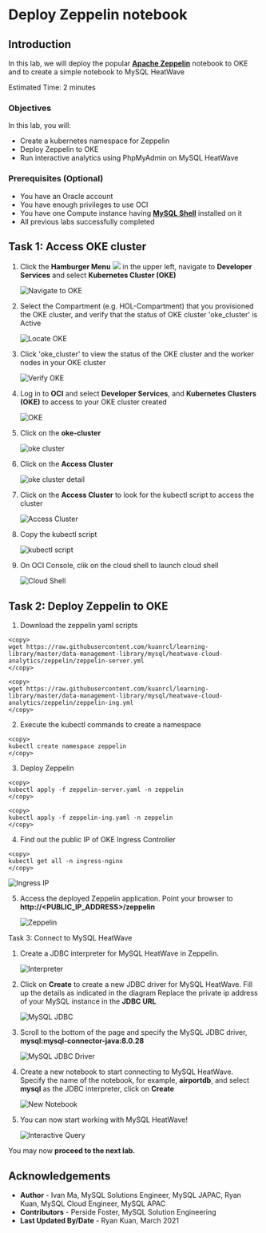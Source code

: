 # Deploy Zeppelin notebook

## Introduction

In this lab, we will deploy the popular <a href="https://zeppelin.apache.org/" target="\_blank">**Apache Zeppelin**</a> notebook to OKE and to create a simple notebook to MySQL HeatWave

Estimated Time: 2 minutes

### Objectives

In this lab, you will:

* Create a kubernetes namespace for Zeppelin
* Deploy Zeppelin to OKE
* Run interactive analytics using PhpMyAdmin on MySQL HeatWave

### Prerequisites (Optional)

* You have an Oracle account
* You have enough privileges to use OCI
* You have one Compute instance having <a href="https://dev.mysql.com/doc/mysql-shell/8.0/en/mysql-shell-install.html" target="\_blank">**MySQL Shell**</a> installed on it
* All previous labs successfully completed

## Task 1: Access OKE cluster

1. Click the **Hamburger Menu** ![](images/hamburger.png) in the upper left, navigate to **Developer Services** and select **Kubernetes Cluster (OKE)**

    ![Navigate to OKE](images/navigate-to-oke.png)

2. Select the Compartment (e.g. HOL-Compartment) that you provisioned the OKE cluster, and verify that the status of OKE cluster 'oke_cluster' is Active

    ![Locate OKE](images/locate-oke-instance.png)

3. Click 'oke_cluster' to view the status of the OKE cluster and the worker nodes in your OKE cluster

    ![Verify OKE](images/oke-worker-nodes.png)

1. Log in to **OCI** and select **Developer Services**, and **Kubernetes Clusters (OKE)** to access to your OKE cluster created

    ![OKE](images/oke-cluster.png)

2. Click on the **oke-cluster**

    ![oke cluster](images/click-cluster.png)

3. Click on the **Access Cluster** 

    ![oke cluster detail](images/click-cluster.png)

4. Click on the **Access Cluster** to look for the kubectl script to access the cluster

    ![Access Cluster](images/access-cluster.png)

5. Copy the kubectl script

    ![kubectl script](images/copy-kubectl-script.png)

6. On OCI Console, clik on the cloud shell to launch cloud shell

    ![Cloud Shell](images/cloud-shell.png)

## Task 2: Deploy Zeppelin to OKE

1. Download the zeppelin yaml scripts

```
<copy>
wget https://raw.githubusercontent.com/kuanrcl/learning-library/master/data-management-library/mysql/heatwave-cloud-analytics/zeppelin/zeppelin-server.yml
</copy>
```
```
<copy>
wget https://raw.githubusercontent.com/kuanrcl/learning-library/master/data-management-library/mysql/heatwave-cloud-analytics/zeppelin/zeppelin-ing.yml
</copy>
```

2. Execute the kubectl commands to create a namespace

```
<copy>
kubectl create namespace zeppelin
</copy>
```

3. Deploy Zeppelin

```
<copy>
kubectl apply -f zeppelin-server.yaml -n zeppelin
</copy>
```
```
<copy>
kubectl apply -f zeppelin-ing.yaml -n zeppelin
</copy>
```

4. Find out the public IP of OKE Ingress Controller

```
<copy>
kubectl get all -n ingress-nginx
</copy>
```
   ![Ingress IP](images/ingress.png)

5. Access the deployed Zeppelin application. Point your browser to **http://<PUBLIC_IP_ADDRESS>/zeppelin**

    ![Zeppelin](images/zeppelin.png)


Task 3: Connect to MySQL HeatWave

1. Create a JDBC interpreter for MySQL HeatWave in Zeppelin. 

    ![Interpreter](images/interpreter.png)

2. Click on **Create** to create a new JDBC driver for MySQL HeatWave. Fill up the details as indicated in the diagram
Replace the private ip address of your MySQL instance in the **JDBC URL**

    ![MySQL JDBC](images/mysql-jdbc.png)

3. Scroll to the bottom of the page and specify the MySQL JDBC driver, **mysql:mysql-connector-java:8.0.28**

    ![MySQL JDBC Driver](images/mysql-jdbc-driver.png)

4. Create a new notebook to start connecting to MySQL HeatWave. Specify the name of the notebook, for example, **airportdb**, and select **mysql** as the JDBC interpreter, click on **Create**

    ![New Notebook](images/new-notebook.png)

5. You can now start working with MySQL HeatWave!
    
	![Interactive Query](images/notebook-query.png)

You may now **proceed to the next lab.**

## Acknowledgements
* **Author** 
			 - Ivan Ma, MySQL Solutions Engineer, MySQL JAPAC, Ryan Kuan, MySQL Cloud Engineer, MySQL APAC
* **Contributors** 
			 - Perside Foster, MySQL Solution Engineering 
* **Last Updated By/Date** - Ryan Kuan, March 2021